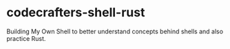 # codecrafters-shell-rust
Building My Own Shell to better understand concepts behind shells and also practice Rust.
